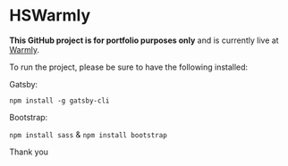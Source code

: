 # HSWarmly

**This GitHub project is for portfolio purposes only** and is currently live at [Warmly](https://www.warmly.co.uk).

To run the project, please be sure to have the following installed:

Gatsby:

`npm install -g gatsby-cli`

Bootstrap:

`npm install sass` & `npm install bootstrap`

Thank you